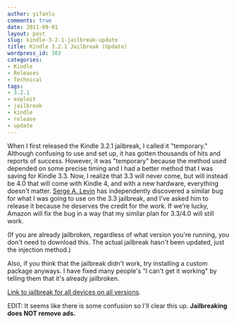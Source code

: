 ```yaml
---
author: yifanlu
comments: true
date: 2011-09-01
layout: post
slug: kindle-3-2-1-jailbreak-update
title: Kindle 3.2.1 Jailbreak (Update)
wordpress_id: 303
categories:
- Kindle
- Releases
- Technical
tags:
- 3.2.1
- exploit
- jailbreak
- kindle
- release
- update
---
```


When I first released the Kindle 3.2.1 jailbreak, I called it "temporary." Although confusing to use and set up, it has gotten thousands of hits and reports of success. However, it was "temporary" because the method used depended on some precise timing and I had a better method that I was saving for Kindle 3.3. Now, I realize that 3.3 will never come, but will instead be 4.0 that will come with Kindle 4, and with a new hardware, everything doesn't matter. [Serge A. Levin](http://www.mobileread.com/forums/showpost.php?p=1725629&postcount=151) has independently discovered a similar bug for what I was going to use on the 3.3 jailbreak, and I've asked him to release it because he deserves the credit for the work. If we're lucky, Amazon will fix the bug in a way that my similar plan for 3.3/4.0 will still work.<!-- more -->

(If you are already jailbroken, regardless of what version you're running, you don't need to download this. The actual jailbreak hasn't been updated, just the injection method.)

Also, if you think that the jailbreak didn't work, try installing a custom package anyways. I have fixed many people's "I can't get it working" by telling them that it's already jailbroken.

[Link to jailbreak for all devices on all versions](/p/kindle-jailbreak).

EDIT: It seems like there is some confusion so I'll clear this up. **Jailbreaking does NOT remove ads.**
